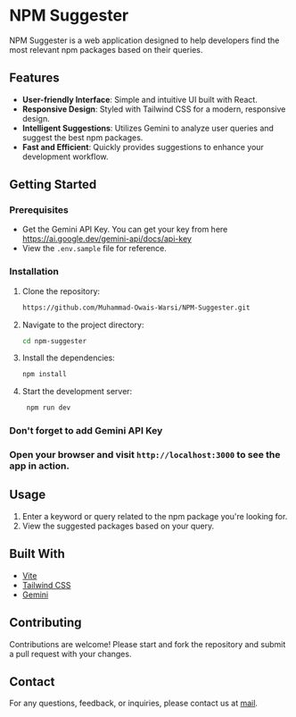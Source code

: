 # NPM Suggester

NPM Suggester is a web application designed to help developers find the most relevant npm packages based on their queries.
## Features

- **User-friendly Interface**: Simple and intuitive UI built with React.
- **Responsive Design**: Styled with Tailwind CSS for a modern, responsive design.
- **Intelligent Suggestions**: Utilizes Gemini to analyze user queries and suggest the best npm packages.
- **Fast and Efficient**: Quickly provides suggestions to enhance your development workflow.

## Getting Started

### Prerequisites

- Get the Gemini API Key. You can get your key from here https://ai.google.dev/gemini-api/docs/api-key
- View the ```.env.sample``` file for reference.

### Installation

1. Clone the repository:
    ```sh
   https://github.com/Muhammad-Owais-Warsi/NPM-Suggester.git
    ```
2. Navigate to the project directory:
    ```sh
    cd npm-suggester
    ```
3. Install the dependencies:
    ```sh
    npm install
    ```
4. Start the development server:
   ```sh
    npm run dev
    ```
### Don't forget to add Gemini API Key
### Open your browser and visit `http://localhost:3000` to see the app in action.

## Usage

1. Enter a keyword or query related to the npm package you're looking for.
2. View the suggested packages based on your query.

## Built With

- [Vite](https://vitejs.dev/)
- [Tailwind CSS](https://tailwindcss.com/)
- [Gemini](https://gemini.com/)

## Contributing

Contributions are welcome! Please start and fork the repository and submit a pull request with your changes.


## Contact

For any questions, feedback, or inquiries, please contact us at [mail](mailto:warsimuhammadowais@gmail.com).

